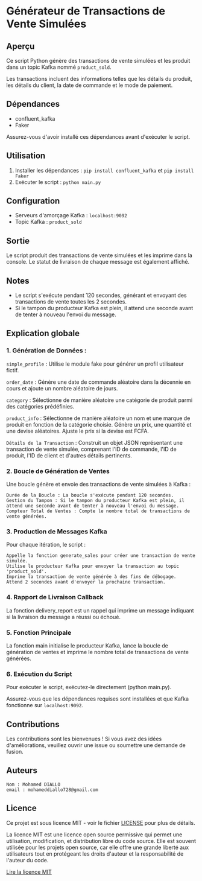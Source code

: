 # Générateur de Transactions de Vente Simulées

## Aperçu

Ce script Python génère des transactions de vente simulées et les produit dans un topic Kafka nommé `product_sold`.

Les transactions incluent des informations telles que les détails du produit, les détails du client, la date de commande
et le mode de paiement.

## Dépendances

- confluent_kafka
- Faker

Assurez-vous d'avoir installé ces dépendances avant d'exécuter le script.

## Utilisation

1. Installer les dépendances : `pip install confluent_kafka` et `pip install Faker`
2. Exécuter le script : `python main.py`

## Configuration

- Serveurs d'amorçage Kafka : `localhost:9092`
- Topic Kafka : `product_sold`

## Sortie

Le script produit des transactions de vente simulées et les imprime dans la console. Le statut de livraison de chaque
message est également affiché.

## Notes

- Le script s'exécute pendant 120 secondes, générant et envoyant des transactions de vente toutes les 2 secondes.
- Si le tampon du producteur Kafka est plein, il attend une seconde avant de tenter à nouveau l'envoi du message.

## Explication globale

### 1. Génération de Données :

`simple_profile` : Utilise le module fake pour générer un profil utilisateur fictif.

`order_date` : Génère une date de commande aléatoire dans la décennie en cours et ajoute un nombre aléatoire de jours.

`category` : Sélectionne de manière aléatoire une catégorie de produit parmi des catégories prédéfinies.

`product_info` : Sélectionne de manière aléatoire un nom et une marque de produit en fonction de la catégorie choisie.
Génère un prix, une quantité et une devise aléatoires. Ajuste le prix si la devise est FCFA.

`Détails de la Transaction` : Construit un objet JSON représentant une transaction de vente simulée, comprenant l'ID de
commande, l'ID de produit, l'ID de client et d'autres détails pertinents.

### 2. Boucle de Génération de Ventes

Une boucle génère et envoie des transactions de vente simulées à Kafka :

    Durée de la Boucle : La boucle s'exécute pendant 120 secondes.
    Gestion du Tampon : Si le tampon du producteur Kafka est plein, il attend une seconde avant de tenter à nouveau l'envoi du message.
    Compteur Total de Ventes : Compte le nombre total de transactions de vente générées.

### 3. Production de Messages Kafka

Pour chaque itération, le script :

    Appelle la fonction generate_sales pour créer une transaction de vente simulée.
    Utilise le producteur Kafka pour envoyer la transaction au topic 'product_sold'.
    Imprime la transaction de vente générée à des fins de débogage.
    Attend 2 secondes avant d'envoyer la prochaine transaction.

### 4. Rapport de Livraison Callback

La fonction delivery_report est un rappel qui imprime un message indiquant si la livraison du message a réussi ou
échoué.

### 5. Fonction Principale

La fonction main initialise le producteur Kafka, lance la boucle de génération de ventes et imprime le nombre total de
transactions de vente générées.

### 6. Exécution du Script

Pour exécuter le script, exécutez-le directement (python main.py). 

Assurez-vous que les dépendances requises sont installées et que Kafka fonctionne sur `localhost:9092`.

## Contributions

Les contributions sont les bienvenues ! Si vous avez des idées d'améliorations, veuillez ouvrir une issue ou soumettre
une demande de fusion.

## Auteurs

    Nom : Mohamed DIALLO
    email : mohameddiallo728@gmail.com

## Licence

Ce projet est sous licence MIT - voir le fichier [LICENSE](https://opensource.org/licenses/MIT) pour plus de détails.

La licence MIT est une licence open source permissive qui permet une utilisation, modification, et distribution libre du
code source. Elle est souvent utilisée pour les projets open source, car elle offre une grande liberté aux utilisateurs
tout en protégeant les droits d'auteur et la responsabilité de l'auteur du code.

[Lire la licence MIT](https://opensource.org/licenses/MIT)



